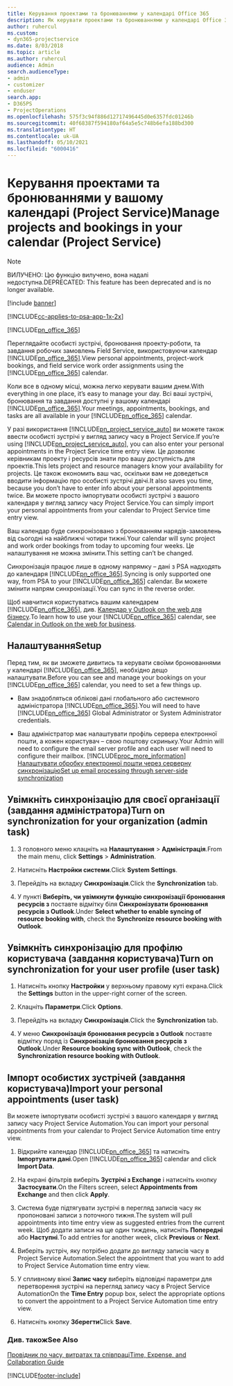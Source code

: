 ```yaml
---
title: Керування проектами та бронюваннями у календарі Office 365
description: Як керувати проектами та бронюваннями у календарі Office 365
author: ruhercul
ms.custom:
- dyn365-projectservice
ms.date: 8/03/2018
ms.topic: article
ms.author: ruhercul
audience: Admin
search.audienceType:
- admin
- customizer
- enduser
search.app:
- D365PS
- ProjectOperations
ms.openlocfilehash: 575f3c94f886d12717496445d0e6357fdc01246b
ms.sourcegitcommit: 40f68387f594180af64a5e5c748b6efa188bd300
ms.translationtype: HT
ms.contentlocale: uk-UA
ms.lasthandoff: 05/10/2021
ms.locfileid: "6000416"
---
```

# <a name="manage-projects-and-bookings-in-your-calendar-project-service"></a><span data-ttu-id="dae9e-103">Керування проектами та бронюваннями у вашому календарі (Project Service)</span><span class="sxs-lookup"><span data-stu-id="dae9e-103">Manage projects and bookings in your calendar (Project Service)</span></span>

> [!Note]
> <span data-ttu-id="dae9e-104">ВИЛУЧЕНО: Цю функцію вилучено, вона надалі недоступна.</span><span class="sxs-lookup"><span data-stu-id="dae9e-104">DEPRECATED: This feature has been deprecated and is no longer available.</span></span>

[!include [banner](../includes/psa-now-project-operations.md)]

[!INCLUDE[cc-applies-to-psa-app-1x-2x](../includes/cc-applies-to-psa-app-1x-2x.md)]

[!INCLUDE[pn_office_365](../includes/pn-office-365.md)] 

<span data-ttu-id="dae9e-105">Переглядайте особисті зустрічі, бронювання проекту-роботи, та завдання робочих замовлень Field Service, використовуючи календар [!INCLUDE[pn_office_365](../includes/pn-office-365.md)].</span><span class="sxs-lookup"><span data-stu-id="dae9e-105">View personal appointments, project-work bookings, and field service work order assignments using the [!INCLUDE[pn_office_365](../includes/pn-office-365.md)] calendar.</span></span>  
  
 <span data-ttu-id="dae9e-106">Коли все в одному місці, можна легко керувати вашим днем.</span><span class="sxs-lookup"><span data-stu-id="dae9e-106">With everything in one place, it’s easy to manage your day.</span></span> <span data-ttu-id="dae9e-107">Всі ваші зустрічі, бронювання та завдання доступні у вашому календарі [!INCLUDE[pn_office_365](../includes/pn-office-365.md)].</span><span class="sxs-lookup"><span data-stu-id="dae9e-107">Your meetings, appointments, bookings, and tasks are all available in your [!INCLUDE[pn_office_365](../includes/pn-office-365.md)] calendar.</span></span>  
  
 <span data-ttu-id="dae9e-108">У разі використання [!INCLUDE[pn_project_service_auto](../includes/pn-project-service-auto.md)] ви можете також ввести особисті зустрічі у вигляд запису часу в Project Service.</span><span class="sxs-lookup"><span data-stu-id="dae9e-108">If you’re using [!INCLUDE[pn_project_service_auto](../includes/pn-project-service-auto.md)], you can also enter your personal appointments in the Project Service time entry view.</span></span> <span data-ttu-id="dae9e-109">Це дозволяє керівникам проекту і ресурсів знати про вашу доступність для проектів.</span><span class="sxs-lookup"><span data-stu-id="dae9e-109">This lets project and resource managers know your availability for projects.</span></span> <span data-ttu-id="dae9e-110">Це також економить ваш час, оскільки вам не доведеться вводити інформацію про особисті зустрічі двічі.</span><span class="sxs-lookup"><span data-stu-id="dae9e-110">It also saves you time, because you don’t have to enter info about your personal appointments twice.</span></span> <span data-ttu-id="dae9e-111">Ви можете просто імпортувати особисті зустрічі з вашого календаря у вигляд запису часу Project Service.</span><span class="sxs-lookup"><span data-stu-id="dae9e-111">You can simply import your personal appointments from your calendar to Project Service time entry view.</span></span>  
  
 <span data-ttu-id="dae9e-112">Ваш календар буде синхронізовано з бронюванням нарядів-замовлень від сьогодні на найближчі чотири тижні.</span><span class="sxs-lookup"><span data-stu-id="dae9e-112">Your calendar will sync project and work order bookings from today to upcoming four weeks.</span></span> <span data-ttu-id="dae9e-113">Це налаштування не можна змінити.</span><span class="sxs-lookup"><span data-stu-id="dae9e-113">This setting can’t be changed.</span></span>  
  
 <span data-ttu-id="dae9e-114">Синхронізація працює лише в одному напрямку – дані з PSA надходять до календаря [!INCLUDE[pn_office_365](../includes/pn-office-365.md)].</span><span class="sxs-lookup"><span data-stu-id="dae9e-114">Syncing is only supported one way, from PSA to your [!INCLUDE[pn_office_365](../includes/pn-office-365.md)] calendar.</span></span> <span data-ttu-id="dae9e-115">Ви можете змінити напрям синхронізації.</span><span class="sxs-lookup"><span data-stu-id="dae9e-115">You can sync in the reverse order.</span></span> 
  
 <span data-ttu-id="dae9e-116">Щоб навчитися користуватись вашим календарем [!INCLUDE[pn_office_365](../includes/pn-office-365.md)], див. [Календар у Outlook on the web для бізнесу](https://support.office.com/article/Calendar-in-Outlook-on-the-web-for-business-5219c457-d1fe-4c2f-9032-1a816b88e936).</span><span class="sxs-lookup"><span data-stu-id="dae9e-116">To learn how to use your [!INCLUDE[pn_office_365](../includes/pn-office-365.md)] calendar, see [Calendar in Outlook on the web for business](https://support.office.com/article/Calendar-in-Outlook-on-the-web-for-business-5219c457-d1fe-4c2f-9032-1a816b88e936).</span></span>  
  
## <a name="setup"></a><span data-ttu-id="dae9e-117">Налаштування</span><span class="sxs-lookup"><span data-stu-id="dae9e-117">Setup</span></span>  
 <span data-ttu-id="dae9e-118">Перед тим, як ви зможете дивитись та керувати своїми бронюваннями у календарі [!INCLUDE[pn_office_365](../includes/pn-office-365.md)], необхідно дещо налаштувати.</span><span class="sxs-lookup"><span data-stu-id="dae9e-118">Before you can see and manage your bookings on your [!INCLUDE[pn_office_365](../includes/pn-office-365.md)] calendar, you need to set a few things up.</span></span>  
  
- <span data-ttu-id="dae9e-119">Вам знадобляться облікові дані глобального або системного адміністратора [!INCLUDE[pn_office_365](../includes/pn-office-365.md)].</span><span class="sxs-lookup"><span data-stu-id="dae9e-119">You will need to have [!INCLUDE[pn_office_365](../includes/pn-office-365.md)] Global Administrator or System Administrator credentials.</span></span>  
  
- <span data-ttu-id="dae9e-120">Ваш адміністратор має налаштувати профіль сервера електронної пошти, а кожен користувач – свою поштову скриньку.</span><span class="sxs-lookup"><span data-stu-id="dae9e-120">Your Admin will need to configure the email server profile and each user will need to configure their mailbox.</span></span> [!INCLUDE[proc_more_information](../includes/proc-more-information.md)] <span data-ttu-id="dae9e-121">[Налаштувати обробку електронної пошти через серверну синхронізацію](/dynamics365/customerengagement/on-premises/admin/set-up-server-side-synchronization-of-email-appointments-contacts-and-tasks)</span><span class="sxs-lookup"><span data-stu-id="dae9e-121">[Set up email processing through server-side synchronization](/dynamics365/customerengagement/on-premises/admin/set-up-server-side-synchronization-of-email-appointments-contacts-and-tasks)</span></span>  
  
## <a name="turn-on-synchronization-for-your-organization-admin-task"></a><span data-ttu-id="dae9e-122">Увімкніть синхронізацію для своєї організації (завдання адміністратора)</span><span class="sxs-lookup"><span data-stu-id="dae9e-122">Turn on synchronization for your organization (admin task)</span></span>  
  
1.  <span data-ttu-id="dae9e-123">З головного меню клацніть на **Налаштування** > **Адміністрація**.</span><span class="sxs-lookup"><span data-stu-id="dae9e-123">From the main menu, click **Settings** > **Administration**.</span></span>  
  
2.  <span data-ttu-id="dae9e-124">Натисніть **Настройки системи**.</span><span class="sxs-lookup"><span data-stu-id="dae9e-124">Click **System Settings**.</span></span>  
  
3.  <span data-ttu-id="dae9e-125">Перейдіть на вкладку **Синхронізація**.</span><span class="sxs-lookup"><span data-stu-id="dae9e-125">Click the **Synchronization** tab.</span></span>  
  
4.  <span data-ttu-id="dae9e-126">У пункті **Виберіть, чи увімкнути функцію синхронізації бронювання ресурсів з** поставте відмітку біля **Синхронізувати бронювання ресурсів з Outlook**.</span><span class="sxs-lookup"><span data-stu-id="dae9e-126">Under **Select whether to enable syncing of resource booking with**, check the **Synchronize resource booking with Outlook**.</span></span>  
  
## <a name="turn-on-synchronization-for-your-user-profile-user-task"></a><span data-ttu-id="dae9e-127">Увімкніть синхронізацію для профілю користувача (завдання користувача)</span><span class="sxs-lookup"><span data-stu-id="dae9e-127">Turn on synchronization for your user profile (user task)</span></span>  
  
1.  <span data-ttu-id="dae9e-128">Натисніть кнопку **Настройки** у верхньому правому куті екрана.</span><span class="sxs-lookup"><span data-stu-id="dae9e-128">Click the **Settings** button in the upper-right corner of the screen.</span></span>  
  
2.  <span data-ttu-id="dae9e-129">Клацніть **Параметри**.</span><span class="sxs-lookup"><span data-stu-id="dae9e-129">Click **Options**.</span></span>  
  
3.  <span data-ttu-id="dae9e-130">Перейдіть на вкладку **Синхронізація**.</span><span class="sxs-lookup"><span data-stu-id="dae9e-130">Click the **Synchronization** tab.</span></span>  
  
4.  <span data-ttu-id="dae9e-131">У меню **Синхронізація бронювання ресурсів з Outlook** поставте відмітку поряд із **Синхронізація бронювання ресурсів з Outlook**.</span><span class="sxs-lookup"><span data-stu-id="dae9e-131">Under **Resource booking sync with Outlook**, check the **Synchronization resource booking with Outlook**.</span></span>  
  
## <a name="import-your-personal-appointments-user-task"></a><span data-ttu-id="dae9e-132">Імпорт особистих зустрічей (завдання користувача)</span><span class="sxs-lookup"><span data-stu-id="dae9e-132">Import your personal appointments (user task)</span></span>  
 <span data-ttu-id="dae9e-133">Ви можете імпортувати особисті зустрічі з вашого календаря у вигляд запису часу Project Service Automation.</span><span class="sxs-lookup"><span data-stu-id="dae9e-133">You can import your personal appointments from your calendar to Project Service Automation time entry view.</span></span>  
  
1. <span data-ttu-id="dae9e-134">Відкрийте календар [!INCLUDE[pn_office_365](../includes/pn-office-365.md)] та натисніть **Імпортувати дані**.</span><span class="sxs-lookup"><span data-stu-id="dae9e-134">Open [!INCLUDE[pn_office_365](../includes/pn-office-365.md)] calendar and click **Import Data**.</span></span>  
  
2. <span data-ttu-id="dae9e-135">На екрані фільтрів виберіть **Зустрічі з Exchange** і натисніть кнопку **Застосувати**.</span><span class="sxs-lookup"><span data-stu-id="dae9e-135">On the Filters screen, select **Appointments from Exchange** and then click **Apply**.</span></span>  
  
3. <span data-ttu-id="dae9e-136">Система буде підтягувати зустрічі в перегляд записів часу як пропоновані записи з поточного тижня.</span><span class="sxs-lookup"><span data-stu-id="dae9e-136">The system will pull appointments into time entry view as suggested entries from the current week.</span></span> <span data-ttu-id="dae9e-137">Щоб додати записи на ще один тиждень, натисніть **Попередні** або **Наступні**.</span><span class="sxs-lookup"><span data-stu-id="dae9e-137">To add entries for another week, click **Previous** or **Next**.</span></span>  
  
4. <span data-ttu-id="dae9e-138">Виберіть зустріч, яку потрібно додати до вигляду записів часу в Project Service Automation.</span><span class="sxs-lookup"><span data-stu-id="dae9e-138">Select the appointment that you want to add to Project Service Automation time entry view.</span></span>  
  
5. <span data-ttu-id="dae9e-139">У спливному вікні **Запис часу** виберіть відповідні параметри для перетворення зустрічі на перегляд запису часу в Project Service Automation</span><span class="sxs-lookup"><span data-stu-id="dae9e-139">On the **Time Entry** popup box, select the appropriate options to convert the appointment to a Project Service Automation time entry view.</span></span>  
  
6. <span data-ttu-id="dae9e-140">Натисніть кнопку **Зберегти**</span><span class="sxs-lookup"><span data-stu-id="dae9e-140">Click **Save**.</span></span>  
  
### <a name="see-also"></a><span data-ttu-id="dae9e-141">Див. також</span><span class="sxs-lookup"><span data-stu-id="dae9e-141">See Also</span></span>  
 [<span data-ttu-id="dae9e-142">Провідник по часу, витратах та співпраці</span><span class="sxs-lookup"><span data-stu-id="dae9e-142">Time, Expense, and Collaboration Guide</span></span>](../psa/time-expense-collaboration-guide.md)


[!INCLUDE[footer-include](../includes/footer-banner.md)]